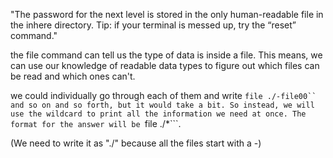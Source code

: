 "The password for the next level is stored in the only human-readable file in the inhere directory. Tip: if your terminal is messed up, try the “reset” command."

the file command can tell us the type of data is inside a file. This means, we can use our knowledge of readable data types to figure out which files can be read and which ones can't.

we could individually go through each of them and write ```file ./-file00`` and so on and so forth, but it would take a bit. So instead, we will use the wildcard to print all the information we need at once. The format for the answer will be ```file ./*```.

(We need to write it as "./" because all the files start with a -)
